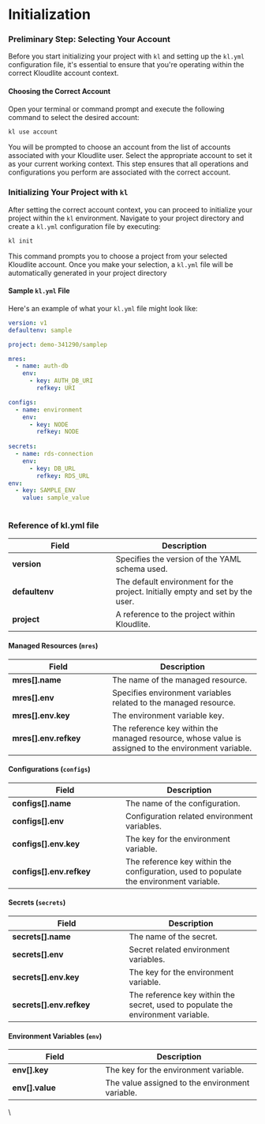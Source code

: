 # Initialization

### Preliminary Step: Selecting Your Account

Before you start initializing your project with `kl` and setting up the `kl.yml` configuration file, it's essential to ensure that you're operating within the correct Kloudlite account context.

#### Choosing the Correct Account

Open your terminal or command prompt and execute the following command to select the desired account:

```sh
kl use account
```

You will be prompted to choose an account from the list of accounts associated with your Kloudlite user. Select the appropriate account to set it as your current working context. This step ensures that all operations and configurations you perform are associated with the correct account.

### Initializing Your Project with `kl`

After setting the correct account context, you can proceed to initialize your project within the `kl` environment. Navigate to your project directory and create a `kl.yml` configuration file by executing:

```sh
kl init
```

This command prompts you to choose a project from your selected Kloudlite account. Once you make your selection, a `kl.yml` file will be automatically generated in your project directory

#### Sample `kl.yml` File

Here's an example of what your `kl.yml` file might look like:

```yaml
version: v1
defaultenv: sample

project: demo-341290/samplep

mres:
  - name: auth-db
    env:
      - key: AUTH_DB_URI
        refkey: URI

configs:
  - name: environment
    env:
      - key: NODE
        refkey: NODE
        
secrets:
  - name: rds-connection
    env:
      - key: DB_URL
        refkey: RDS_URL
env:
  - key: SAMPLE_ENV
    value: sample_value
    
```

### Reference of kl.yml file

<table><thead><tr><th width="194">Field</th><th>Description</th></tr></thead><tbody><tr><td><strong>version</strong></td><td>Specifies the version of the YAML schema used.</td></tr><tr><td><strong>defaultenv</strong></td><td>The default environment for the project. Initially empty and set by the user.</td></tr><tr><td><strong>project</strong></td><td>A reference to the project within Kloudlite.</td></tr></tbody></table>

#### **Managed Resources (`mres`)**

<table><thead><tr><th width="187">Field</th><th>Description</th></tr></thead><tbody><tr><td><strong>mres[].name</strong></td><td>The name of the managed resource.</td></tr><tr><td><strong>mres[].env</strong></td><td>Specifies environment variables related to the managed resource.</td></tr><tr><td><strong>mres[].env.key</strong></td><td>The environment variable key.</td></tr><tr><td><strong>mres[].env.refkey</strong></td><td>The reference key within the managed resource, whose value is assigned to the environment variable.</td></tr></tbody></table>

#### **Configurations (`configs`)**

<table><thead><tr><th width="214">Field</th><th>Description</th></tr></thead><tbody><tr><td><strong>configs[].name</strong></td><td>The name of the configuration.</td></tr><tr><td><strong>configs[].env</strong></td><td>Configuration related environment variables.</td></tr><tr><td><strong>configs[].env.key</strong></td><td>The key for the environment variable.</td></tr><tr><td><strong>configs[].env.refkey</strong></td><td>The reference key within the configuration, used to populate the environment variable.</td></tr></tbody></table>

#### **Secrets (`secrets`)**

<table><thead><tr><th width="221">Field</th><th>Description</th></tr></thead><tbody><tr><td><strong>secrets[].name</strong></td><td>The name of the secret.</td></tr><tr><td><strong>secrets[].env</strong></td><td>Secret related environment variables.</td></tr><tr><td><strong>secrets[].env.key</strong></td><td>The key for the environment variable.</td></tr><tr><td><strong>secrets[].env.refkey</strong></td><td>The reference key within the secret, used to populate the environment variable.</td></tr></tbody></table>

#### **Environment Variables (`env`)**

<table><thead><tr><th width="173">Field</th><th>Description</th></tr></thead><tbody><tr><td><strong>env[].key</strong></td><td>The key for the environment variable.</td></tr><tr><td><strong>env[].value</strong></td><td>The value assigned to the environment variable.</td></tr></tbody></table>

\
